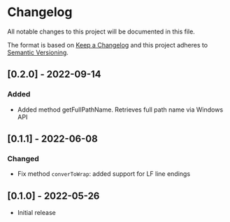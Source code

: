 # Changelog

All notable changes to this project will be documented in this file.

The format is based on [Keep a Changelog](http://keepachangelog.com/en/1.0.0/)
and this project adheres to [Semantic Versioning](http://semver.org/spec/v2.0.0.html).

<!-- markdownlint-disable MD024 -->

## [0.2.0] - 2022-09-14

### Added

- Added method getFullPathName. Retrieves full path name via Windows API

## [0.1.1] - 2022-06-08

### Changed

- Fix method `converToWrap`: added support for LF line endings

## [0.1.0] - 2022-05-26

- Initial release
